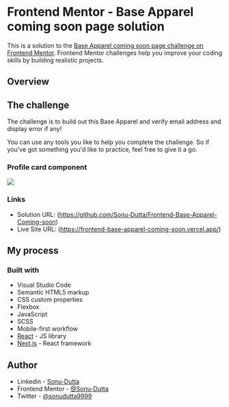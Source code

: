# Frontend Mentor - Base Apparel coming soon page solution

This is a solution to the [Base Apparel coming soon page challenge on Frontend Mentor](https://www.frontendmentor.io/challenges/base-apparel-coming-soon-page-5d46b47f8db8a7063f9331a0). Frontend Mentor challenges help you improve your coding skills by building realistic projects. 
## Overview

## The challenge

The challenge is to build out this Base Apparel and verify email address and display error if any!

You can use any tools you like to help you complete the challenge. So if you've got something you'd like to practice, feel free to give it a go.

### Profile card component

![](./design/desktop-design.png)

### Links

- Solution URL: (https://github.com/Sonu-Dutta/Frontend-Base-Apparel-Coming-soon)
- Live Site URL: (https://frontend-base-apparel-coming-soon.vercel.app/)

## My process

### Built with

- Visual Studio Code
- Semantic HTML5 markup
- CSS custom properties
- Flexbox
- JavaScript
- SCSS
- Mobile-first workflow
- [React](https://reactjs.org/) - JS library
- [Next.js](https://nextjs.org/) - React framework

## Author

- Linkedin - [Sonu-Dutta](https://www.linkedin.com/in/sonu-dutta-6900b3218)
- Frontend Mentor - [@Sonu-Dutta](https://www.frontendmentor.io/profile/Sonu-Dutta)
- Twitter - [@sonudutta9999](https://mobile.twitter.com/sonudutta9999)



